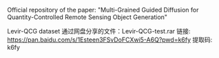 Official repository of the paper: "Multi-Grained Guided Diffusion for Quantity-Controlled Remote Sensing Object Generation"

Levir-QCG dataset
通过网盘分享的文件：Levir-QCG-test.rar
链接: https://pan.baidu.com/s/1Esteen3FSvDoFCXwi5-A6Q?pwd=k6fy 提取码: k6fy
